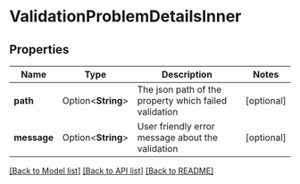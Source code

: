 # ValidationProblemDetailsInner

## Properties

Name | Type | Description | Notes
------------ | ------------- | ------------- | -------------
**path** | Option<**String**> | The json path of the property which failed validation | [optional]
**message** | Option<**String**> | User friendly error message about the validation | [optional]

[[Back to Model list]](../README.md#documentation-for-models) [[Back to API list]](../README.md#documentation-for-api-endpoints) [[Back to README]](../README.md)


